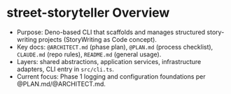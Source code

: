 # street-storyteller Overview
- Purpose: Deno-based CLI that scaffolds and manages structured story-writing projects (StoryWriting as Code concept).
- Key docs: `@ARCHITECT.md` (phase plan), `@PLAN.md` (process checklist), `CLAUDE.md` (repo rules), `README.md` (general usage).
- Layers: shared abstractions, application services, infrastructure adapters, CLI entry in `src/cli.ts`.
- Current focus: Phase 1 logging and configuration foundations per @PLAN.md/@ARCHITECT.md.